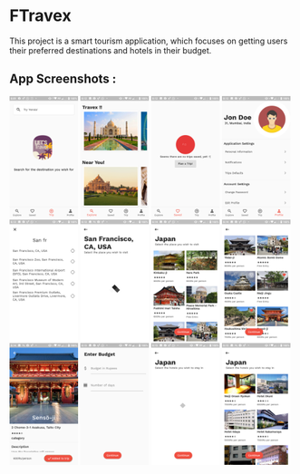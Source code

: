 # FTravex

This project is a smart tourism application, which focuses on getting users their preferred destinations and hotels in their budget.

## App Screenshots : 

<p>
  <img src="app_screenshots/Screenshot_20191006-080950.png" width="24%">
  <img src="app_screenshots/Screenshot_20191006-081223.png" width="24%">
  <img src="app_screenshots/Screenshot_20191006-081241.png" width="24%">
  <img src="app_screenshots/Screenshot_20191006-081252.png" width="24%">
  <img src="app_screenshots/Screenshot_20191006-081324.png" width="24%">
  <img src="app_screenshots/Screenshot_20191006-081344.png" width="24%">
  <img src="app_screenshots/Screenshot_20191006-081417.png" width="24%">
  <img src="app_screenshots/Screenshot_20191006-081432.png" width="24%">
  <img src="app_screenshots/Screenshot_20191006-081457.png" width="24%">
  <img src="app_screenshots/Screenshot_20191006-081535.png" width="24%">
  <img src="app_screenshots/Screenshot_20191006-081544.png" width="24%">
  <img src="app_screenshots/Screenshot_20191006-081550.png" width="24%">
</p>
